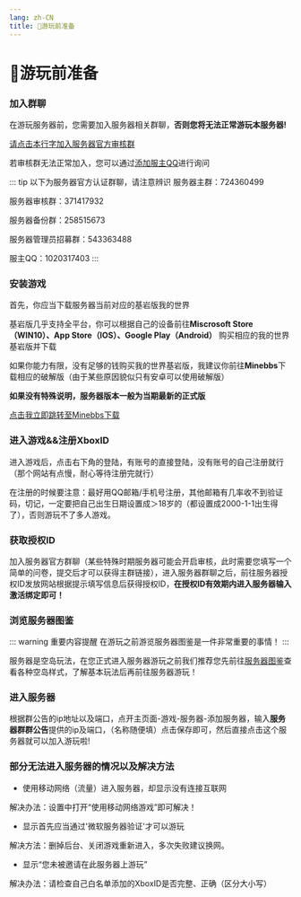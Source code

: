 ```yaml
---
lang: zh-CN
title: 📣游玩前准备
---
```

# 📣游玩前准备

### 加入群聊

在游玩服务器前，您需要加入服务器相关群聊，**否则您将无法正常游玩本服务器!**

[请点击本行字加入服务器官方审核群](https://jq.qq.com/?_wv=1027&k=qsGBYtfP)

若审核群无法正常加入，您可以通过[添加服主QQ](https://qm.qq.com/cgi-bin/qm/qr?k=7mnlY_HJbyNa8zZ94amitHNMmayXDyHS&noverify=0&personal_qrcode_source=4)进行询问


::: tip 以下为服务器官方认证群聊，请注意辨识
服务器主群：724360499

服务器审核群：371417932

服务器备份群：258515673

服务器管理员招募群：543363488

服主QQ：1020317403
:::


### 安装游戏

首先，你应当下载服务器当前对应的基岩版我的世界

基岩版几乎支持全平台，你可以根据自己的设备前往**Miscrosoft Store（WIN10）、App Store（IOS）、Google Play（Android）** 购买相应的我的世界基岩版并下载

如果你能力有限，没有足够的钱购买我的世界基岩版，我建议你前往**Minebbs**下载相应的破解版（由于某些原因貌似只有安卓可以使用破解版）

**如果没有特殊说明，服务器版本一般为当期最新的正式版**

[点击我立即跳转至Minebbs下载](https://mc.minebbs.com/#/)


### 进入游戏&&注册XboxID

进入游戏后，点击右下角的登陆，有账号的直接登陆，没有账号的自己注册就行（那个网站有点慢，耐心等待注册完就行）

在注册的时候要注意：最好用QQ邮箱/手机号注册，其他邮箱有几率收不到验证码，切记，一定要把自己出生日期设置成＞18岁的（都设置成2000-1-1出生得了），否则游玩不了多人游戏。


### 获取授权ID

加入服务器官方群聊（某些特殊时期服务器可能会开启审核，此时需要您填写一个简单的问卷，提交后才可以获得主群链接），进入服务器群聊之后，前往服务器授权ID发放网站根据提示填写信息后获得授权ID，**在授权ID有效期内进入服务器输入激活绑定即可！**

### 浏览服务器图鉴

::: warning 重要内容提醒
在游玩之前游览服务器图鉴是一件非常重要的事情！
:::

服务器是空岛玩法，在您正式进入服务器游玩之前我们推荐您先前往[服务器图鉴](Illustrated.md)查看各种空岛样式，了解基本玩法后再前往服务器游玩！

### 进入服务器

根据群公告的ip地址以及端口，点开主页面-游戏-服务器-添加服务器，输入**服务器群群公告**提供的ip及端口，（名称随便填）点击保存即可，然后直接点击这个服务器就可以加入游玩啦!

### 部分无法进入服务器的情况以及解决方法

- 使用移动网络（流量）进入服务器，却显示没有连接互联网

解决办法：设置中打开“使用移动网络游戏”即可解决！

- 显示首先应当通过'微软服务器验证'才可以游玩

解决方法：删掉后台、关闭游戏重新进入，多次失败建议换网。

- 显示“您未被邀请在此服务器上游玩”

解决办法：请检查自己白名单添加的XboxID是否完整、正确（区分大小写）
